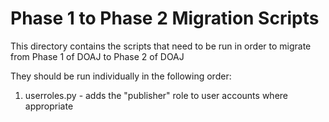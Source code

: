 # Phase 1 to Phase 2 Migration Scripts

This directory contains the scripts that need to be run in order to migrate from Phase 1 of DOAJ to Phase 2 of DOAJ

They should be run individually in the following order:


1. userroles.py - adds the "publisher" role to user accounts where appropriate

